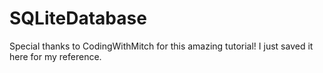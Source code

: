 # SQLiteDatabase
Special thanks to CodingWithMitch for this amazing tutorial! I just saved it here for my reference.
